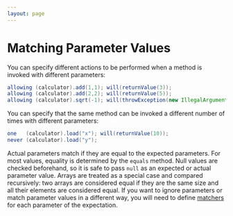 ```yaml
---
layout: page
---
```

Matching Parameter Values
=========================

You can specify different actions to be performed when a method is invoked with different parameters:

``` Java
allowing (calculator).add(1,1); will(returnValue(3));
allowing (calculator).add(2,2); will(returnValue(5));
allowing (calculator).sqrt(-1); will(throwException(new IllegalArgumentException());
```

You can specify that the same method can be invoked a different number of times with different parameters:

``` Java
one   (calculator).load("x"); will(returnValue(10));
never (calculator).load("y");
```

Actual parameters match if they are equal to the expected parameters. For most values, equality is determined by the `equals` method. Null values are checked beforehand, so it is safe to pass `null` as an expected or actual parameter value. Arrays are treated as a special case and compared recursively: two arrays are considered equal if they are the same size and all their elements are considered equal. If you want to ignore parameters or match parameter values in a different way, you will need to define [matchers](matchers.html) for each parameter of the expectation.
